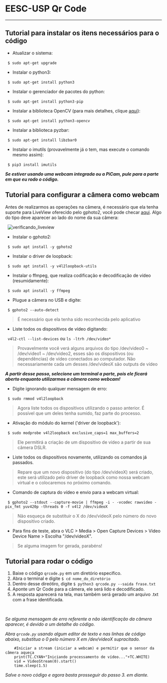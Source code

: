 # EESC-USP Qr Code
---
## Tutorial para instalar os itens necessários para o código
* Atualizar o sistema:


&nbsp;
`$ sudo apt-get upgrade`
* Instalar o python3:


&nbsp;
`$ sudo apt-get install python3`
* Instalar o gerenciador de pacotes do python:


&nbsp;
`$ sudo apt-get install python3-pip`
* Instalar a biblioteca OpenCV (para mais detalhes, clique [aqui](https://docs.opencv.org/master/d2/de6/tutorial_py_setup_in_ubuntu.html)):


&nbsp;
`$ sudo apt-get install python3-opencv`

* Instalar a biblioteca pyzbar:


&nbsp;
`$ sudo apt-get install libzbar0`

* Instalar o imutils (provavelmente já o tem, mas execute o comando mesmo assim):


&nbsp;
`$ pip3 install imutils` 

***Se estiver usando uma webcam integrada ou a PiCam, pule para a parte em que eu rodo o código.***

## Tutorial para configurar a câmera como webcam

Antes de realizarmos as operações na câmera, é necessário que ela tenha suporte para LiveView oferecido pelo gphoto2, você pode checar [aqui](http://gphoto.org/proj/libgphoto2/support.php). Algo do tipo deve aparecer ao lado do nome da sua câmera:



&nbsp;
![verificando_liveview](https://user-images.githubusercontent.com/61644143/114025462-8407b980-984b-11eb-954d-049cdc61de6e.png)

* Instalar o gphoto2:


&nbsp;
`$ sudo apt install -y gphoto2`
* Instalar o driver de loopback:


&nbsp;
`$ sudo apt install -y v4l2loopback-utils`
* Instalar o ffmpeg, que realiza codificação e decodificação de vídeo (resumidamente):


&nbsp;
`$ sudo apt install -y ffmpeg`
* Plugue a câmera no USB e digite:


&nbsp;
`$ gphoto2 --auto-detect`
> É necessário que ela tenha sido reconhecida pelo aplicativo
* Liste todos os dispositivos de vídeo digitando:


&nbsp;
`v4l2-ctl --list-devices` ou `ls -ltrh /dev/video*`
> Provavelmente você verá alguns arquivos do tipo /dev/video0 ~ /dev/video1 ~  /dev/video2, esses são os 
> dispositivos (ou dependências) de vídeo conectados ao computador. Não necessariamente cada um desses /dev/videoX são outputs de vídeo

***A partir desse passo, selecione um terminal a parte, pois ele ficará aberto enquanto utilizarmos a câmera como webcam!***

* Digite ignorando qualquer mensagem de erro: 


&nbsp;
`$ sudo rmmod v4l2loopback`
> Agora liste todos os dispositivos utilizando o passo anterior. É possível que um deles tenha sumido, faz parte do processo.

* Ativação do módulo do kernel ('driver de loopback'):


&nbsp;
`$ sudo modprobe v4l2loopback exclusive_caps=1 max_buffers=2`
> Ele permitirá a criação de um dispositivo de vídeo a partir de sua câmera DSLR.

* Liste todos os dispositivos novamente, utilizando os comandos já passados. 
> Repare que um novo dispositivo (do tipo /dev/videoX) será criado, este será utilizado pelo driver de loopback como nossa webcam virtual e o colocaremos no próximo comando. 

* Comando de captura do vídeo e envio para a webcam virtual:


&nbsp;
`$ gphoto2 --stdout --capture-movie | ffmpeg -i - -vcodec rawvideo -pix_fmt yuv420p -threads 0 -f v4l2 /dev/videoX`
> Não esqueça de substituir o X do /dev/videoX pelo número do novo dispositivo criado. 

* Para fins de teste, abra o VLC > Media > Open Capture Devices > Video Device Name > Escolha "/dev/videoX". 
> Se alguma imagem for gerada, parabéns!


## Tutorial para rodar o código
1. Baixe o código `qrcode.py` em um diretório específico.
2. Abra o terminal e digite `$ cd nome_do_diretório`
3. Dentro desse direótiro, digite `$ python3 qrcode.py --saida frase.txt`
4. Aponte um Qr Code para a câmera, ele será lido e decodificado.
5. A resposta aparecerá na tela, mas também será gerado um arquivo .txt com a frase identificada.


&nbsp;


*Se alguma mensagem de erro referente a não identificação da câmera aparecer, é devido a um detalhe do código.*

*Abra `qrcode.py` usando algum editor de texto e nas linhas de código abaixo, substitua o 0 pelo número X em /dev/videoX supracitado.*
``` 
    #Iniciar a stream (iniciar a webcam) e permitir que o sensor da câmera aqueça
    print(TC.CYAN+"Iniciando processamento de vídeo..."+TC.WHITE)
    vid = VideoStream(0).start()
    time.sleep(1.5) 
```

*Salve o novo código e agora basta prosseguir do passo 3. em diante.*


    
   






 
